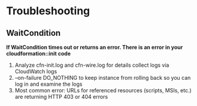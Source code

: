 # Troubleshooting

## WaitCondition

**If WaitCondition times out or returns an error. There is an error in your cloudformation::init code**

1. Analyze cfn-init.log and cfn-wire.log for details collect logs via CloudWatch logs
2. –on-failure DO_NOTHING to keep instance from rolling back so you can log in and examine the logs
3. Most common error: URLs for referenced resources (scripts, MSIs, etc.) are returning HTTP 403 or 404 errors